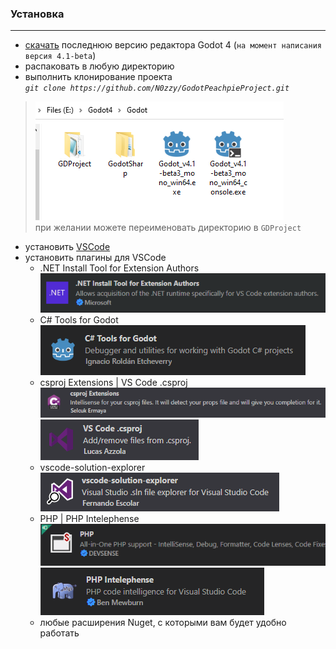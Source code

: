### Установка
---
* [скачать](https://downloads.tuxfamily.org/godotengine/4.1/) последнюю версию редактора Godot 4 (```на момент написания версия 4.1-beta```) 
* распаковать в любую директорию 
* выполнить клонирование проекта <br> *`git clone https://github.com/N0zzy/GodotPeachpieProject.git`*

> ![Alt text](../.images/image.png) <br>
> при желании можете переименовать директорию в `GDProject`

* установить [VSCode](https://code.visualstudio.com/) 
* установить плагины для VSCode
     - .NET Install Tool for Extension Authors<br>
      ![.NET Install Tool for Extension Authors](../.images/image2.png)
     - C# Tools for Godot<br>
      ![C# Tools for Godot](../.images/image3.png)
     - csproj Extensions | VS Code .csproj <br>
      ![csproj Extensions](../.images/image4.png)<br>
      ![VS Code .csproj](../.images/image5.png)
     - vscode-solution-explorer<br>
      ![vscode-solution-explorer](../.images/image6.png)
     - PHP | PHP Intelephense<br>
       ![PHP](../.images/image7.png)<br>
       ![PHP Intelephense](../.images/image8.png)
     - любые расширения Nuget, с которыми вам будет удобно работать